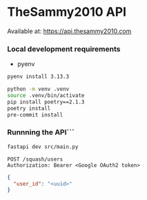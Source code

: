 # TheSammy2010 API

Available at: https://api.thesammy2010.com

### Local development requirements
- pyenv

```bash
pyenv install 3.13.3

python -m venv .venv
source .venv/bin/activate
pip install poetry==2.1.3
poetry install
pre-commit install
```


### Runnning the API```
```bash
fastapi dev src/main.py
```

```http request
POST /squash/users
Authorization: Bearer <Google OAuth2 token>
```
```json
{
  "user_id": "<uuid>"
}
```

